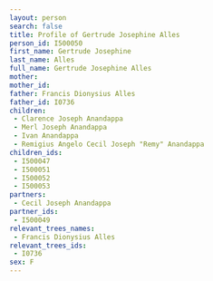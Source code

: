 ```yaml
---
layout: person
search: false
title: Profile of Gertrude Josephine Alles
person_id: I500050
first_name: Gertrude Josephine
last_name: Alles
full_name: Gertrude Josephine Alles
mother: 
mother_id: 
father: Francis Dionysius Alles
father_id: I0736
children:
 - Clarence Joseph Anandappa
 - Merl Joseph Anandappa
 - Ivan Anandappa
 - Remigius Angelo Cecil Joseph "Remy" Anandappa
children_ids:
 - I500047
 - I500051
 - I500052
 - I500053
partners:
 - Cecil Joseph Anandappa
partner_ids:
 - I500049
relevant_trees_names:
 - Francis Dionysius Alles
relevant_trees_ids:
 - I0736
sex: F
---
```


